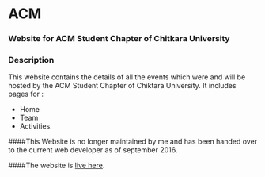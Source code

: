 # ACM

### Website for ACM Student Chapter of Chitkara University

### Description

This website contains the details of all the events which were and will be hosted by the ACM Student Chapter of Chiktara University.
It includes pages for :
* Home
* Team
* Activities.

####This Website is no longer maintained by me and has been handed over to the current web developer as of september 2016.

####The website is [live here](https://www.acmchitkara.com).

